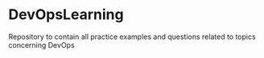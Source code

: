 # DevOpsLearning
Repository to contain all practice examples and questions related to topics concerning DevOps
